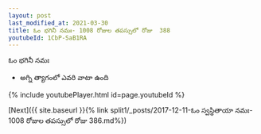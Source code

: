 ```yaml
---
layout: post
last_modified_at: 2021-03-30
title: ఓం భగినీ నమః- 1008 రోజుల తపస్సులో రోజు  388
youtubeId: 1CbP-SaB1RA
---
```

 
 
 ఓం భగినీ నమః  
 
 -  అగ్ని త్యాగంలో ఎవరి వాటా ఉంది 
 
  
 
  
 
 
 
 
 
 


{% include youtubePlayer.html id=page.youtubeId %}
 
[Next]({{ site.baseurl }}{% link  split1/_posts/2017-12-11-ఓం స్వస్థితాయా నమః- 1008 రోజుల తపస్సులో రోజు  386.md%})
 
